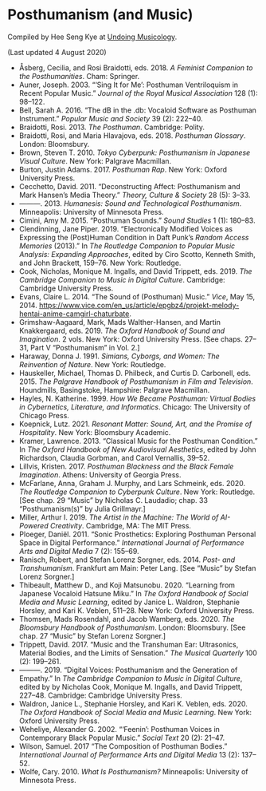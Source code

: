 # Posthumanism (and Music)

Compiled by Hee Seng Kye at [Undoing Musicology](http://undoingmusicology.com).

(Last updated 4 August 2020)

* Åsberg, Cecilia, and Rosi Braidotti, eds. 2018. *A Feminist Companion to the Posthumanities*. Cham: Springer.
* Auner, Joseph. 2003. “‘Sing It for Me’: Posthuman Ventriloquism in Recent Popular Music.” *Journal of the Royal Musical Association* 128 (1): 98–122.
* Bell, Sarah A. 2016. “The dB in the .db: Vocaloid Software as Posthuman Instrument.” *Popular Music and Society* 39 (2): 222–40.
* Braidotti, Rosi. 2013. *The Posthuman*. Cambridge: Polity.
* Braidotti, Rosi, and Maria Hlavajova, eds. 2018. *Posthuman Glossary*. London: Bloomsbury.
* Brown, Steven T. 2010. *Tokyo Cyberpunk: Posthumanism in Japanese Visual Culture*. New York: Palgrave Macmillan.
* Burton, Justin Adams. 2017. *Posthuman Rap*. New York: Oxford University Press.
* Cecchetto, David. 2011. “Deconstructing Affect: Posthumanism and Mark Hansen’s Media Theory.” *Theory, Culture & Society* 28 (5): 3–33.
* ———. 2013. *‌Humanesis: Sound and Technological Posthumanism*. Minneapolis: University of Minnesota Press.
* Cimini, Amy M. 2015. “Posthuman Sounds.” *Sound Studies* 1 (1): 180–83.
* Clendinning, Jane Piper. 2019. “Electronically Modified Voices as Expressing the (Post)Human Condition in Daft Punk’s *Random Access Memories* (2013).” In *The Routledge Companion to Popular Music Analysis: Expanding Approaches*, edited by Ciro Scotto, Kenneth Smith, and John Brackett, 159–76. New York: Routledge.
* Cook, Nicholas, Monique M. Ingalls, and David Trippett, eds. 2019. *The Cambridge Companion to Music in Digital Culture*. Cambridge: Cambridge University Press.
* Evans, Claire L. 2014. “The Sound of (Posthuman) Music.” *Vice*, May 15, 2014. https://www.vice.com/en_us/article/epgbz4/projekt-melody-hentai-anime-camgirl-chaturbate.
* Grimshaw-Aagaard, Mark, Mads Walther-Hansen, and Martin Knakkergaard, eds. 2019. *The Oxford Handbook of Sound and Imagination*. 2 vols. New York: Oxford University Press. [See chaps. 27–31, Part V “Posthumanism” in Vol. 2.]
* Haraway, Donna J. 1991. *Simians, Cyborgs, and Women: The Reinvention of Nature*. New York: Routledge.
* Hauskeller, Michael, Thomas D. Philbeck, and Curtis D. Carbonell, eds. 2015. *‌The Palgrave Handbook of Posthumanism in Film and Television*. Houndmills, Basingstoke, Hampshire: Palgrave Macmillan.
* Hayles, N. Katherine. 1999. *How We Became Posthuman: Virtual Bodies in Cybernetics, Literature, and Informatics*. Chicago: The University of Chicago Press.
* Koepnick, Lutz. 2021. *Resonant Matter: Sound, Art, and the Promise of Hospitality*. New York: Bloomsbury Academic.
* Kramer, Lawrence. 2013. “Classical Music for the Posthuman Condition.” In *The Oxford Handbook of New Audiovisual Aesthetics*, edited by John Richardson, Claudia Gorbman, and Carol Vernallis, 39–52.
* Lillvis, Kristen. 2017. *Posthuman Blackness and the Black Female Imagination*. Athens: University of Georgia Press.
* McFarlane, Anna, Graham J. Murphy, and Lars Schmeink, eds. 2020. *The Routledge Companion to Cyberpunk Culture*. New York: Routledge. [See chap. 29 “Music” by Nicholas C. Laudadio; chap. 33 “Posthumanism(s)” by Julia Grillmayr.]
* Miller, Arthur I. 2019. *The Artist in the Machine: The World of AI-Powered Creativity*. Cambridge, MA: The MIT Press.
* Ploeger, Daniël. 2011. “Sonic Prosthetics: Exploring Posthuman Personal Space in Digital Performance.” *International Journal of Performance Arts and Digital Media* 7 (2): 155–69.
* Ranisch, Robert, and Stefan Lorenz Sorgner, eds. 2014. *Post- and Transhumanism*. Frankfurt am Main: Peter Lang. [See “Music” by Stefan Lorenz Sorgner.]
* Thibeault, Matthew D., and Koji Matsunobu. 2020. “Learning from Japanese Vocaloid Hatsune Miku.” In *The Oxford Handbook of Social Media and Music Learning*, edited by Janice L. Waldron, Stephanie Horsley, and Kari K. Veblen, 511–28. New York: Oxford University Press.
* Thomsen, Mads Rosendahl, and Jacob Wamberg, eds. 2020. *The Bloomsbury Handbook of Posthumanism*. London: Bloomsbury. [See chap. 27 “Music” by Stefan Lorenz Sorgner.]
* Trippett, David. 2017. “Music and the Transhuman Ear: Ultrasonics, Material Bodies, and the Limits of Sensation.” *The Musical Quarterly* 100 (2): 199–261.
* ———. 2019. “Digital Voices: Posthumanism and the Generation of Empathy.” In *‌The Cambridge Companion to Music in Digital Culture*, edited by by Nicholas Cook, Monique M. Ingalls, and David Trippett, 227–48. Cambridge: Cambridge University Press.
* Waldron, Janice L., Stephanie Horsley, and Kari K. Veblen, eds. 2020. *The Oxford Handbook of Social Media and Music Learning*. New York: Oxford University Press.
* Weheliye, Alexander G. 2002. “‘Feenin’: Posthuman Voices in Contemporary Black Popular Music.” *Social Text* 20 (2): 21–47.
* Wilson, Samuel. 2017 “The Composition of Posthuman Bodies.” *International Journal of Performance Arts and Digital Media* 13 (2): 137–52.
* Wolfe, Cary. 2010. *What Is Posthumanism?* Minneapolis: University of Minnesota Press.